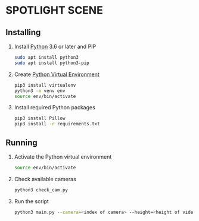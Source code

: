 # SPOTLIGHT SCENE

## Installing
1. Install [Python](https://www.python.org/) 3.6 or later and PIP
   ```bash
   sudo apt install python3
   sudo apt install python3-pip
   ```
2. Create [Python Virtual Environment](https://docs.python.org/3/library/venv.html)
   ```bash
   pip3 install virtualenv
   python3 -m venv env
   source env/bin/activate
   ```
3. Install required Python packages
   ```bash
   pip3 install Pillow
   pip3 install -r requirements.txt
   ```

## Running
1. Activate the Python virtual environment
   ```bash
   source env/bin/activate
   ```
2. Check available cameras
   ```bash
   python3 check_cam.py
   ```
3. Run the script
   ```bash
   python3 main.py --camera=<index of camera> --height=<height of video frame> --width=<width of video frame>
   ```